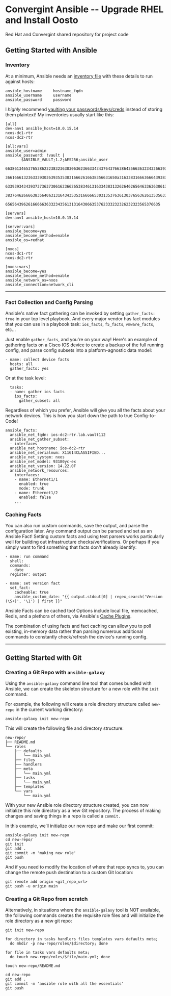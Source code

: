 # Convergint Ansible -- Upgrade RHEL and Install Oosto
Red Hat and Convergint shared repository for project code

## Getting Started with Ansible

### Inventory

At a minimum, Ansible needs an [inventory file](https://docs.ansible.com/ansible/latest/user_guide/intro_inventory.html) with these details to run against hosts:
```
ansible_hostname     hostname_fqdn
ansible_username     username
ansible_password     password
```

I *highly* recommend [vaulting your passwords/keys/creds](https://docs.ansible.com/ansible/latest/user_guide/vault.html#creating-encrypted-variables) instead of storing them plaintext! My inventories usually start like this:

```
[all]
dev-anv1 ansible_host=10.0.15.14
nxos-dc1-rtr
nxos-dc2-rtr

[all:vars]
ansible_user=admin
ansible_password: !vault |
       $ANSIBLE_VAULT;1.2;AES256;ansible_user
       66386134653765386232383236303063623663343437643766386435663632343266393064373933
       3661666132363339303639353538316662616638356631650a316338316663666439383138353032
       63393934343937373637306162366265383461316334383132626462656463363630613832313562
       3837646266663835640a313164343535316666653031353763613037656362613535633538386539
       65656439626166666363323435613131643066353762333232326232323565376635

[servers]
dev-anv1 ansible_host=10.0.15.14

[server:vars]
ansible_become=yes
ansible_become_method=enable
ansible_os=redhat

[nxos]
nxos-dc1-rtr
nxos-dc2-rtr

[nxos:vars]
ansible_become=yes
ansible_become_method=enable
ansible_network_os=nxos
ansible_connection=network_cli
```

--------------

### Fact Collection and Config Parsing

Ansible's native fact gathering can be invoked by setting `gather_facts: true` in your top level playbook. And every major vendor has fact modules that you can use in a playbook task: `ios_facts`, `f5_facts`, `vmware_facts`, etc...

Just enable `gather_facts`, and you're on your way! Here's an example of gathering facts on a Cisco IOS device to create a backup of the full running config, and parse config subsets into a platform-agnostic data model:

```
- name: collect device facts
  hosts: all
  gather_facts: yes
```

Or at the task level:

```
  tasks:
  - name: gather ios facts
    ios_facts:
      gather_subset: all
```

Regardless of which you prefer, Ansible will give you all the facts about your network devices. This is how you start down the path to true Config-to-Code!

```
ansible_facts:
  ansible_net_fqdn: ios-dc2-rtr.lab.vault112
  ansible_net_gather_subset:
  - interfaces
  ansible_net_hostname: ios-dc2-rtr
  ansible_net_serialnum: X11G14CLASSIFIED...
  ansible_net_system: nxos
  ansible_net_model: 93180yc-ex
  ansible_net_version: 14.22.0F
  ansible_network_resources:
    interfaces:
    - name: Ethernet1/1
      enabled: true
      mode: trunk
    - name: Ethernet1/2
      enabled: false
    ...
```

### Caching Facts

You can also run custom commands, save the output, and parse the configuration later. Any command output can be parsed and set as an Ansible Fact! Setting custom facts and using text parsers works particularly well for building out infrastructure checks/verifications. Or perhaps if you simply want to find something that facts don't already identify:

```
- name: run command
  shell:
  commands: 
    date
  register: output

- name: set version fact
  set_fact:
    cacheable: true
    ansible_custom_date: "{{ output.stdout[0] | regex_search('Version (\S+)', '\1') | first }}"
```

Ansible Facts can be cached too! Options include local file, memcached, Redis, and a plethora of others, via Ansible's [Cache Plugins](https://docs.ansible.com/ansible/latest/plugins/cache.html).

The combination of using facts and fact caching can allow you to poll existing, in-memory data rather than parsing numerous additional commands to constantly check/refresh the device's running config.

--------------

## Getting Started with Git

### Creating a Git Repo with `ansible-galaxy`

Using the `ansible-galaxy` command line tool that comes bundled with Ansible, we can create the skeleton structure for a new role with the `init` command.

For example, the following will create a role directory structure called `new-repo` in the current working directory:

```
ansible-galaxy init new-repo
```

This will create the following file and directory structure:
```
new-repo/
├── README.md 
└── roles
    ├── defaults
    │   └── main.yml
    ├── files
    ├── handlers
    ├── meta
    │   └── main.yml
    ├── tasks
    │   └── main.yml
    ├── templates
    └── vars
        └── main.yml
```

With your new Ansible role directory structure created, you can now initialize this role directory as a new Git repository. The process of making changes and saving things in a repo is called a `commit.`

In this example, we’ll initialize our new repo and make our first commit:
```
ansible-galaxy init new-repo
cd new-repo/
git init
git add .
git commit -m 'making new role'
git push
```

And if you need to modify the location of where that repo syncs to, you can change the remote push destination to a custom Git location:
```
git remote add origin <git_repo_url>
git push -u origin main
```

### Creating a Git Repo from scratch

Alternatively, in situations where the `ansible-galaxy` tool is NOT available, the following commands creates the requisite role files and will initialize the role directory as a new git repo:

```
git init new-repo

for directory in tasks handlers files templates vars defaults meta;
  do mkdir -p new-repo/roles/$directory; done

for file in tasks vars defaults meta;
  do touch new-repo/roles/$file/main.yml; done

touch new-repo/README.md

cd new-repo
git add .
git commit -m 'ansible role with all the essentials'
git push
```
